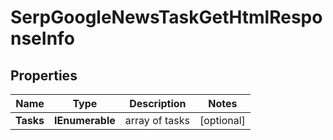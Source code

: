 # SerpGoogleNewsTaskGetHtmlResponseInfo


## Properties

| Name | Type | Description | Notes |
|------------ | ------------- | ------------- | -------------|
**Tasks** | **IEnumerable<SerpGoogleNewsTaskGetHtmlTaskInfo>** | array of tasks |[optional]|